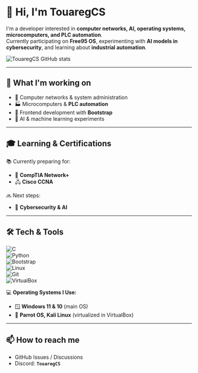 
<!--
**TouaregCS/TouaregCS** is a ✨ _special_ ✨ repository because its `README.md` (this file) appears on your GitHub profile.

Here are some ideas to get you started:

- 🔭 I’m currently working on ...
- 🌱 I’m currently learning ...
- 👯 I’m looking to collaborate on ...
- 🤔 I’m looking for help with ...
- 💬 Ask me about ...
- 📫 How to reach me: ...
- 😄 Pronouns: ...
- ⚡ Fun fact: ...
-->
# 👋 Hi, I'm TouaregCS  

I'm a developer interested in **computer networks, AI, operating systems, microcomputers, and PLC automation**.  
Currently participating on **Free95 OS**, experimenting with **AI models in cybersecurity**, and learning about **industrial automation**.  

![TouaregCS GitHub stats](https://github-readme-stats.vercel.app/api?username=TouaregCS&show_icons=true&theme=transparent)

---

## 🚀 What I'm working on   

- 🔌 Computer networks & system administration  
- 🏭 Microcomputers & **PLC automation**  
- 🎨 Frontend development with **Bootstrap**
- 🤖 AI & machine learning experiments    

---

## 🎓 Learning & Certifications  
📚 Currently preparing for:  
- 🛜 **CompTIA Network+**  
- 🖧 **Cisco CCNA**  

🔜 Next steps:  
- 🔐 **Cybersecurity & AI**  

---

## 🛠 Tech & Tools  
![C](https://img.shields.io/badge/C-00599C?style=for-the-badge&logo=c&logoColor=white)  
![Python](https://img.shields.io/badge/Python-3776AB?style=for-the-badge&logo=python&logoColor=white)  
![Bootstrap](https://img.shields.io/badge/Bootstrap-7952B3?style=for-the-badge&logo=bootstrap&logoColor=white)  
![Linux](https://img.shields.io/badge/Linux-FCC624?style=for-the-badge&logo=linux&logoColor=black)  
![Git](https://img.shields.io/badge/Git-F05032?style=for-the-badge&logo=git&logoColor=white)  
![VirtualBox](https://img.shields.io/badge/VirtualBox-183A61?style=for-the-badge&logo=virtualbox&logoColor=white)  

💻 **Operating Systems I Use:**  
- 🪟 **Windows 11 & 10** (main OS)  
- 🐧 **Parrot OS, Kali Linux** (virtualized in VirtualBox)  

---

## 📫 How to reach me  
- GitHub Issues / Discussions  
- Discord: **```TouaregCS```**  
